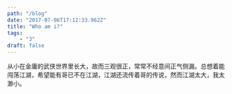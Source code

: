 ```yaml
---
path: "/blog"
date: "2017-07-06T17:12:33.962Z"
title: "Who am i?"
tags: 
    - "3"
draft: false
---
```


从小在金庸的武侠世界里长大，故而三观很正，常常不经意间正气侧漏。总想着能闯荡江湖，希望能有哥已不在江湖，江湖还流传着哥的传说，然而江湖太大，我太渺小。
